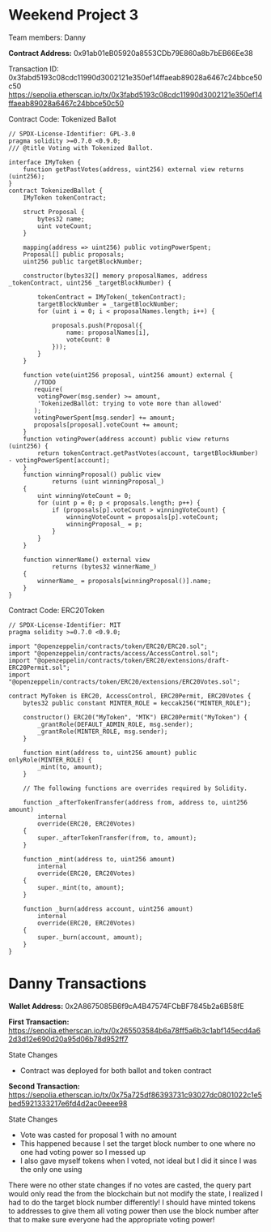 # Weekend Project 3

Team members: Danny

**Contract Address:**
0x91ab01eB05920a8553CDb79E860a8b7bEB66Ee38

Transaction ID: 0x3fabd5193c08cdc11990d3002121e350ef14ffaeab89028a6467c24bbce50c50
https://sepolia.etherscan.io/tx/0x3fabd5193c08cdc11990d3002121e350ef14ffaeab89028a6467c24bbce50c50

Contract Code: Tokenized Ballot
```solidity 
// SPDX-License-Identifier: GPL-3.0
pragma solidity >=0.7.0 <0.9.0;
/// @title Voting with Tokenized Ballot.

interface IMyToken {
    function getPastVotes(address, uint256) external view returns (uint256);
}
contract TokenizedBallot {
    IMyToken tokenContract;

    struct Proposal {
        bytes32 name;   
        uint voteCount; 
    }

    mapping(address => uint256) public votingPowerSpent;
    Proposal[] public proposals;
    uint256 public targetBlockNumber;

    constructor(bytes32[] memory proposalNames, address _tokenContract, uint256 _targetBlockNumber) {

        tokenContract = IMyToken(_tokenContract);
        targetBlockNumber = _targetBlockNumber;
        for (uint i = 0; i < proposalNames.length; i++) {
   
            proposals.push(Proposal({
                name: proposalNames[i],
                voteCount: 0
            }));
        }
    } 

    function vote(uint256 proposal, uint256 amount) external {
       //TODO
       require(
        votingPower(msg.sender) >= amount,
        'TokenizedBallot: trying to vote more than allowed'
       );
       votingPowerSpent[msg.sender] += amount;
       proposals[proposal].voteCount += amount;
    }
    function votingPower(address account) public view returns (uint256) {
        return tokenContract.getPastVotes(account, targetBlockNumber) - votingPowerSpent[account];
    }
    function winningProposal() public view
            returns (uint winningProposal_)
    {
        uint winningVoteCount = 0;
        for (uint p = 0; p < proposals.length; p++) {
            if (proposals[p].voteCount > winningVoteCount) {
                winningVoteCount = proposals[p].voteCount;
                winningProposal_ = p;
            }
        }
    }

    function winnerName() external view
            returns (bytes32 winnerName_)
    {
        winnerName_ = proposals[winningProposal()].name;
    }
}
```
Contract Code: ERC20Token
```solidity
// SPDX-License-Identifier: MIT
pragma solidity >=0.7.0 <0.9.0;

import "@openzeppelin/contracts/token/ERC20/ERC20.sol";
import "@openzeppelin/contracts/access/AccessControl.sol";
import "@openzeppelin/contracts/token/ERC20/extensions/draft-ERC20Permit.sol";
import "@openzeppelin/contracts/token/ERC20/extensions/ERC20Votes.sol";

contract MyToken is ERC20, AccessControl, ERC20Permit, ERC20Votes {
    bytes32 public constant MINTER_ROLE = keccak256("MINTER_ROLE");

    constructor() ERC20("MyToken", "MTK") ERC20Permit("MyToken") {
        _grantRole(DEFAULT_ADMIN_ROLE, msg.sender);
        _grantRole(MINTER_ROLE, msg.sender);
    }

    function mint(address to, uint256 amount) public onlyRole(MINTER_ROLE) {
        _mint(to, amount);
    }

    // The following functions are overrides required by Solidity.

    function _afterTokenTransfer(address from, address to, uint256 amount)
        internal
        override(ERC20, ERC20Votes)
    {
        super._afterTokenTransfer(from, to, amount);
    }

    function _mint(address to, uint256 amount)
        internal
        override(ERC20, ERC20Votes)
    {
        super._mint(to, amount);
    }

    function _burn(address account, uint256 amount)
        internal
        override(ERC20, ERC20Votes)
    {
        super._burn(account, amount);
    }
}
```
# Danny Transactions

**Wallet Address:**
0x2A8675085B6f9cA4B47574FCbBF7845b2a6B58fE

**First Transaction:**
https://sepolia.etherscan.io/tx/0x265503584b6a78ff5a6b3c1abf145ecd4a62d3d12e690d20a95d06b78d952ff7

State Changes 
- Contract was deployed for both ballot and token contract

**Second Transaction:**
https://sepolia.etherscan.io/tx/0x75a725df86393731c93027dc0801022c1e5bed5921333217e6fd4d2ac0eeee98

State Changes 
- Vote was casted for proposal 1 with no amount
- This happened because I set the target block number to one where no one had voting power so I messed up
- I also gave myself tokens when I voted, not ideal but I did it since I was the only one using 

There were no other state changes if no votes are casted, the query part would only read the from the blockchain but not modify the state, I realized I had to do the target block number differently! I should have minted tokens to addresses to give them all voting power then use the block number after that to make sure everyone had the appropriate voting power!

